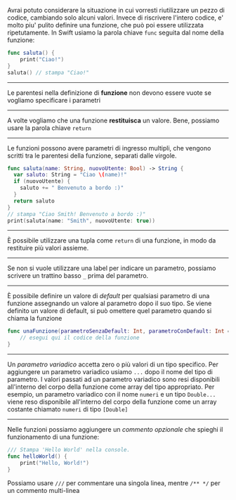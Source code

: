 Avrai potuto considerare la situazione in cui vorresti riutilizzare un pezzo di codice, cambiando solo alcuni valori.
Invece di riscrivere l'intero codice, e' molto piu' pulito definire una funzione, che può poi essere utilizzata ripetutamente.
In Swift usiamo la parola chiave `func` seguita dal nome della funzione:
```swift
func saluta() {
	print("Ciao!")
}
saluta() // stampa "Ciao!"
```

---

Le parentesi nella definizione di __funzione__ non devono essere vuote se vogliamo specificare i parametri

---

A volte vogliamo che una funzione __restituisca__ un valore.
Bene, possiamo usare la parola chiave `return`

---

Le funzioni possono avere parametri di ingresso multipli, che vengono scritti tra le parentesi della funzione, separati dalle virgole.
```swift
func saluta(name: String, nuovoUtente: Bool) -> String {
  var saluto: String = "Ciao \(name)!"
  if (nuovoUtente) {
    saluto += " Benvenuto a bordo :)"
  }
  return saluto
}
// stampa "Ciao Smith! Benvenuto a bordo :)"
print(saluta(name: "Smith", nuovoUtente: true))
```

---

È possibile utilizzare una tupla come `return` di una funzione, in modo da restituire più valori assieme.

---

Se non si vuole utilizzare una label per indicare un parametro, possiamo scrivere un trattino basso `_` prima del parametro.

---

È possibile definire un valore di _default_ per qualsiasi parametro di una funzione assegnando un valore al parametro dopo il suo tipo.
Se viene definito un valore di default, si può omettere quel parametro quando si chiama la funzione
```swift
func unaFunzione(parametroSenzaDefault: Int, parametroConDefault: Int = 12) {
	// esegui qui il codice della funzione
}
```

---

Un _parametro variadico_ accetta zero o più valori di un tipo specifico.
Per aggiungere un parametro variadico usiamo `...` dopo il nome del tipo di parametro.
I valori passati ad un parametro variadico sono resi disponibili all'interno del corpo della funzione come array del tipo appropriato.
Per esempio, un parametro variadico con il nome `numeri` e un tipo `Double...` viene reso disponibile all'interno del corpo della funzione come un array costante chiamato `numeri` di tipo `[Double]`

---

Nelle funzioni possiamo aggiungere un _commento opzionale_ che spieghi il funzionamento di una funzione:
```swift
/// Stampa 'Hello World' nella console.
func helloWorld() {
    print("Hello, World!")
}
```
Possiamo usare `///` per commentare una singola linea, mentre `/** */` per un commento multi-linea
